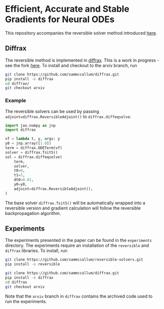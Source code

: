 # Efficient, Accurate and Stable Gradients for Neural ODEs

This repository accompanies the reversible solver method introduced [here](https://arxiv.org/abs/2410.11648).

## Diffrax
The reversible method is implemented in [diffrax](https://github.com/patrick-kidger/diffrax). This is a work in progress - see the fork [here](https://github.com/sammccallum/diffrax). To install and checkout to the arxiv branch, run
```bash
git clone https://github.com/sammccallum/diffrax.git
pip install -e diffrax
cd diffrax/
git checkout arxiv
```

### Example
The reversible solvers can be used by passing `adjoint=diffrax.ReversibleAdjoint()` to `diffrax.diffeqsolve`:
```python
import jax.numpy as jnp
import diffrax

vf = lambda t, y, args: y
y0 = jnp.array([1.0])
term = diffrax.ODETerm(vf)
solver = diffrax.Tsit5()
sol = diffrax.diffeqsolve(
    term,
    solver,
    t0=0,
    t1=5,
    dt0=0.01,
    y0=y0,
    adjoint=diffrax.ReversibleAdjoint(),
)
```
The base solver `diffrax.Tsit5()` will be automatically wrapped into a reversible version and gradient calculation will follow the reversible backpropagation algorithm.

## Experiments
The experiments presented in the paper can be found in the `experiments` directory. The experiments require an installation of the `reversible` and `diffrax` libraries. To install, run
```bash
git clone https://github.com/sammccallum/reversible-solvers.git
pip install -e reversible

git clone https://github.com/sammccallum/diffrax.git
pip install -e diffrax
cd diffrax
git checkout arxiv
```
Note that the `arxiv` branch in `diffrax` contains the archived code used to run the experiments.
